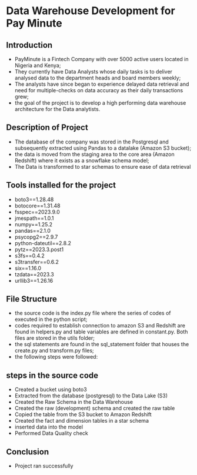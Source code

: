 # Data Warehouse Development for Pay Minute


## Introduction
- PayMinute is a Fintech Company with over
5000 active users located in Nigeria and
Kenya; 
- They currently have Data Analysts whose
daily tasks is to deliver analysed data to
the department heads and board members
weekly; 
- The analysts have since began to experience
delayed data retrieval and need for
multiple-checks on data accuracy as their
daily transactions grew;
- the goal of the project is to develop a high performing data warehouse architecture for the Data analytists.

## Description of Project
- The database of the company was stored in the Postgresql and subsequently extracted using Pandas to a datalake (Amazon S3 bucket);
- the data is moved from the staging area to the core area (Amazon Redshift) where it exists as a snowflake schema model;
- The Data is transformed to star schemas to ensure ease of data retrieval

## Tools installed for the project
- boto3==1.28.48
- botocore==1.31.48
- fsspec==2023.9.0
- jmespath==1.0.1
- numpy==1.25.2
- pandas==2.1.0
- psycopg2==2.9.7
- python-dateutil==2.8.2
- pytz==2023.3.post1
- s3fs==0.4.2
- s3transfer==0.6.2
- six==1.16.0
- tzdata==2023.3
- urllib3==1.26.16

## File Structure
- the source code is the index.py file where the series of codes of executed in the python script;
- codes required to establish connection to amazon S3 and Redshift are found in helpers.py and table variables are defined in constant.py. Both files are stored in the utils folder;
- the sql statements are found in the sql_statement folder that houses the create.py and transform.py files;
- the following steps were followed:

## steps in the source code
- Created a bucket using boto3
- Extracted from the database (postgresql) to the Data Lake (S3)
- Created the Raw Schema in the Data Warehouse
- Created the raw (development) schema and created the raw table
- Copied the table from the S3 bucket to Amazon Redshift
- Created the fact and dimension tables in a star schema
- inserted data into the model
- Performed Data Quality check

## Conclusion
- Project ran successfully
